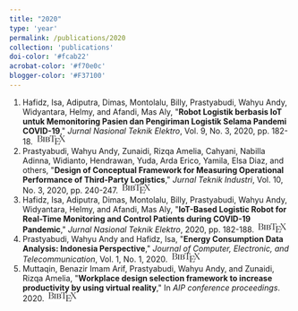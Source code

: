 ```yaml
---
title: "2020"
type: 'year'
permalink: /publications/2020
collection: 'publications'
doi-color: '#fcab22'
acrobat-color: '#f70e0c'
blogger-color: '#F37100'
---
```

1. Hafidz, Isa, Adiputra, Dimas, Montolalu, Billy, Prastyabudi, Wahyu Andy, Widyantara, Helmy, and Afandi, Mas Aly, "**Robot Logistik berbasis IoT untuk Memonitoring Pasien dan Pengiriman Logistik Selama Pandemi COVID-19**," *Jurnal Nasional Teknik Elektro*, Vol. 9, No. 3, 2020, pp. 182-18. &nbsp;<a href='/publications/bibtex#hafidz2020robot' target='_blank' class='btn btn--mcwbibtex'><img src='../images/BibTeX_logo-16px-high.png'/></a>
1. Prastyabudi, Wahyu Andy, Zunaidi, Rizqa Amelia, Cahyani, Nabilla Adinna, Widianto, Hendrawan, Yuda, Arda Erico, Yamila, Elsa Diaz, and others, "**Design of Conceptual Framework for Measuring Operational Performance of Third-Party Logistics**," *Jurnal Teknik Industri*, Vol. 10, No. 3, 2020, pp. 240-247. &nbsp;<a href='/publications/bibtex#prastyabudi2020design' target='_blank' class='btn btn--mcwbibtex'><img src='../images/BibTeX_logo-16px-high.png'/></a>
1. Hafidz, Isa, Adiputra, Dimas, Montolalu, Billy, Prastyabudi, Wahyu Andy, Widyantara, Helmy, and Afandi, Mas Aly, "**IoT-Based Logistic Robot for Real-Time Monitoring and Control Patients during COVID-19 Pandemic**," *Jurnal Nasional Teknik Elektro*, 2020, pp. 182-188. &nbsp;<a href='/publications/bibtex#hafidz2020iot' target='_blank' class='btn btn--mcwbibtex'><img src='../images/BibTeX_logo-16px-high.png'/></a>
1. Prastyabudi, Wahyu Andy and Hafidz, Isa, "**Energy Consumption Data Analysis: Indonesia Perspective**," *Journal of Computer, Electronic, and Telecommunication*, Vol. 1, No. 1, 2020. &nbsp;<a href='/publications/bibtex#prastyabudi2020energy' target='_blank' class='btn btn--mcwbibtex'><img src='../images/BibTeX_logo-16px-high.png'/></a>
1. Muttaqin, Benazir Imam Arif, Prastyabudi, Wahyu Andy, and Zunaidi, Rizqa Amelia, "**Workplace design selection framework to increase productivity by using virtual reality**," In *AIP conference proceedings*. 2020. &nbsp;<a href='/publications/bibtex#muttaqin2020workplace' target='_blank' class='btn btn--mcwbibtex'><img src='../images/BibTeX_logo-16px-high.png'/></a>
